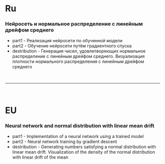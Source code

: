 <h1>Ru</h1>
<h3>Нейросеть и нормальное распределение с линейным дрейфом среднего</h3>
<ul>
    <li>part1 - Реализация нейросети по обученной модели</li>
    <li>part2 - Обучение нейросети путём градиентного спуска</li>
    <li>destribution - Генерация чисел, удовлетворяющих нормальное распределение с линейным дрейфом среднего. Визуализация плотности нормального распределения с линейным дрейфом среднего</li>
</ul>
<br>
<hr>
<br>
<h1>EU</h1>
<h3>Neural network and normal distribution with linear mean drift</h3>
<ul>
    <li>part1 - Implementation of a neural network using a trained model</li>
    <li>part2 - Neural network training by gradient descent</li>
    <li>destribution - Generating numbers satisfying a normal distribution with linear mean drift. Visualization of the density of the normal distribution with linear drift of the mean</li>
</ul>
